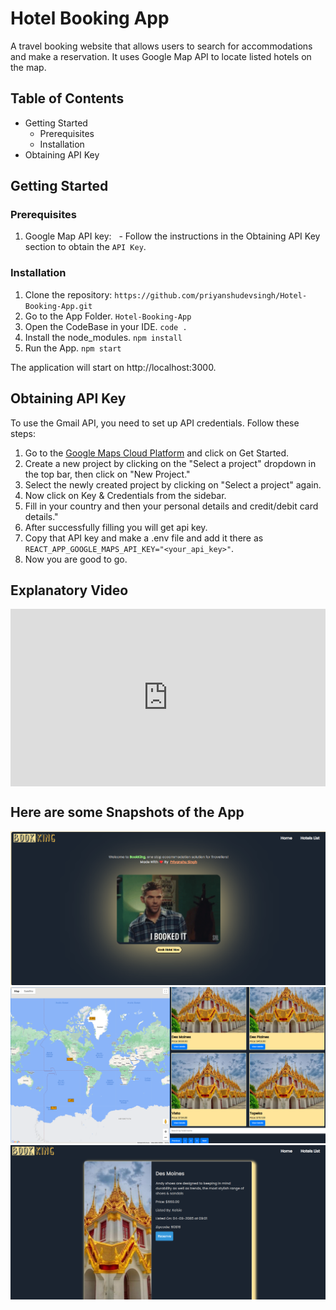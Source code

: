 ﻿# Hotel Booking App

A travel booking website that allows users to search for accommodations and make a reservation. It uses Google Map API to locate listed hotels on the map.

## Table of Contents

- Getting Started
  - Prerequisites
  - Installation
- Obtaining API Key

## Getting Started

### Prerequisites

1. Google Map API key:
     - Follow the instructions in the Obtaining API Key section to obtain the `API Key`.

### Installation

1. Clone the repository: `https://github.com/priyanshudevsingh/Hotel-Booking-App.git`
2. Go to the App Folder. `Hotel-Booking-App`
3. Open the CodeBase in your IDE. `code .`
4. Install the node_modules. `npm install`
5. Run the App. `npm start`

The application will start on http://localhost:3000.

## Obtaining API Key

To use the Gmail API, you need to set up API credentials. Follow these steps:

1. Go to the [Google Maps Cloud Platform](https://mapsplatform.google.com/) and click on Get Started.
2. Create a new project by clicking on the "Select a project" dropdown in the top bar, then click on "New Project."
3. Select the newly created project by clicking on "Select a project" again.
4. Now click on Key & Credentials from the sidebar.
5. Fill in your country and then your personal details and credit/debit card details."
6. After successfully filling you will get api key.
7. Copy that API key and make a .env file and add it there as `REACT_APP_GOOGLE_MAPS_API_KEY="<your_api_key>"`.
8. Now you are good to go.

## Explanatory Video
<div style="position: relative; padding-bottom: 56.25%; height: 0;"><iframe src="https://www.loom.com/embed/f90440d4d42e4d0cbc21371854c00e38?sid=2438d3c9-ed07-4a08-a3d3-0889687ef556" frameborder="0" webkitallowfullscreen mozallowfullscreen allowfullscreen style="position: absolute; top: 0; left: 0; width: 100%; height: 100%;"></iframe></div>


## Here are some Snapshots of the App
<img src="src/assets/Home.png" >
<img src="src/assets/HotelListings.png" >
<img src="src/assets/HotelDetails.png" >
